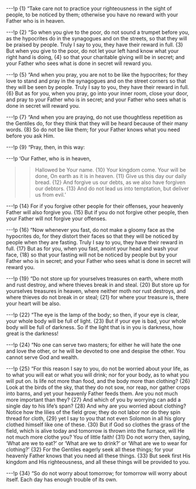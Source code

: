 ---!p
{1} “Take care not to practice your righteousness in the sight of people, to be noticed by them; otherwise you have no reward with your Father who is in heaven.

---!p
{2} “So when you give to the poor, do not sound a trumpet before you, as the hypocrites do in the synagogues and on the streets, so that they will be praised by people. Truly I say to you, they have their reward in full. {3} But when you give to the poor, do not let your left hand know what your right hand is doing, {4} so that your charitable giving will be in secret; and your Father who sees what is done in secret will reward you.

---!p
{5} “And when you pray, you are not to be like the hypocrites; for they love to stand and pray in the synagogues and on the street corners so that they will be seen by people. Truly I say to you, they have their reward in full. {6} But as for you, when you pray, go into your inner room, close your door, and pray to your Father who is in secret; and your Father who sees what is done in secret will reward you.

---!p
{7} “And when you are praying, do not use thoughtless repetition as the Gentiles do, for they think that they will be heard because of their many words. {8} So do not be like them; for your Father knows what you need before you ask Him.

---!p
{9} “Pray, then, in this way:

---!p
‘Our Father, who is in heaven,
>> Hallowed be Your name.
{10} Your kingdom come.
>> Your will be done,
>> On earth as it is in heaven.
{11} Give us this day our daily bread.
{12} And forgive us our debts, as we also have forgiven our debtors.
{13} And do not lead us into temptation, but deliver us from evil.’

---!p
{14} For if you forgive other people for their offenses, your heavenly Father will also forgive you. {15} But if you do not forgive other people, then your Father will not forgive your offenses.

---!p
{16} “Now whenever you fast, do not make a gloomy face as the hypocrites do, for they distort their faces so that they will be noticed by people when they are fasting. Truly I say to you, they have their reward in full. {17} But as for you, when you fast, anoint your head and wash your face, {18} so that your fasting will not be noticed by people but by your Father who is in secret; and your Father who sees what is done in secret will reward you.

---!p
{19} “Do not store up for yourselves treasures on earth, where moth and rust destroy, and where thieves break in and steal. {20} But store up for yourselves treasures in heaven, where neither moth nor rust destroys, and where thieves do not break in or steal; {21} for where your treasure is, there your heart will be also.

---!p
{22} “The eye is the lamp of the body; so then, if your eye is clear, your whole body will be full of light. {23} But if your eye is bad, your whole body will be full of darkness. So if the light that is in you is darkness, how great is the darkness!

---!p
{24} “No one can serve two masters; for either he will hate the one and love the other, or he will be devoted to one and despise the other. You cannot serve God and wealth.

---!p
{25} “For this reason I say to you, do not be worried about your life, as to what you will eat or what you will drink; nor for your body, as to what you will put on. Is life not more than food, and the body more than clothing? {26} Look at the birds of the sky, that they do not sow, nor reap, nor gather crops into barns, and yet your heavenly Father feeds them. Are you not much more important than they? {27} And which of you by worrying can add a single day to his life’s span? {28} And why are you worried about clothing? Notice how the lilies of the field grow; they do not labor nor do they spin thread for cloth, {29} yet I say to you that not even Solomon in all his glory clothed himself like one of these. {30} But if God so clothes the grass of the field, which is alive today and tomorrow is thrown into the furnace, will He not much more clothe you? You of little faith! {31} Do not worry then, saying, ‘What are we to eat?’ or ‘What are we to drink?’ or ‘What are we to wear for clothing?’ {32} For the Gentiles eagerly seek all these things; for your heavenly Father knows that you need all these things. {33} But seek first His kingdom and His righteousness, and all these things will be provided to you.

---!p
{34} “So do not worry about tomorrow; for tomorrow will worry about itself. Each day has enough trouble of its own.